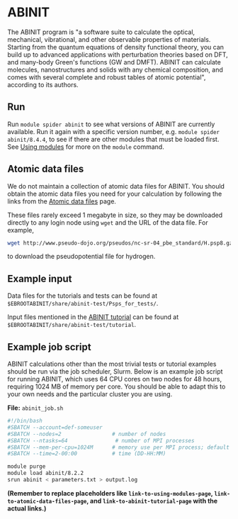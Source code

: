 # ABINIT

The ABINIT program is "a software suite to calculate the optical, mechanical, vibrational, and other observable properties of materials. Starting from the quantum equations of density functional theory, you can build up to advanced applications with perturbation theories based on DFT, and many-body Green's functions (GW and DMFT). ABINIT can calculate molecules, nanostructures and solids with any chemical composition, and comes with several complete and robust tables of atomic potential", according to its authors.


## Run

Run `module spider abinit` to see what versions of ABINIT are currently available. Run it again with a specific version number, e.g. `module spider abinit/8.4.4`, to see if there are other modules that must be loaded first. See [Using modules](link-to-using-modules-page) for more on the `module` command.


## Atomic data files

We do not maintain a collection of atomic data files for ABINIT. You should obtain the atomic data files you need for your calculation by following the links from the [Atomic data files](link-to-atomic-data-files-page) page.

These files rarely exceed 1 megabyte in size, so they may be downloaded directly to any login node using `wget` and the URL of the data file. For example,

```bash
wget http://www.pseudo-dojo.org/pseudos/nc-sr-04_pbe_standard/H.psp8.gz
```

to download the pseudopotential file for hydrogen.


## Example input

Data files for the tutorials and tests can be found at `$EBROOTABINIT/share/abinit-test/Psps_for_tests/`.

Input files mentioned in the [ABINIT tutorial](link-to-abinit-tutorial-page) can be found at `$EBROOTABINIT/share/abinit-test/tutorial`.


## Example job script

ABINIT calculations other than the most trivial tests or tutorial examples should be run via the job scheduler, Slurm. Below is an example job script for running ABINIT, which uses 64 CPU cores on two nodes for 48 hours, requiring 1024 MB of memory per core. You should be able to adapt this to your own needs and the particular cluster you are using.

**File:** `abinit_job.sh`

```bash
#!/bin/bash
#SBATCH --account=def-someuser
#SBATCH --nodes=2                # number of nodes
#SBATCH --ntasks=64               # number of MPI processes
#SBATCH --mem-per-cpu=1024M      # memory use per MPI process; default unit is megabytes
#SBATCH --time=2-00:00           # time (DD-HH:MM)

module purge
module load abinit/8.2.2
srun abinit < parameters.txt > output.log
```


**(Remember to replace placeholders like `link-to-using-modules-page`, `link-to-atomic-data-files-page`, and `link-to-abinit-tutorial-page` with the actual links.)**
